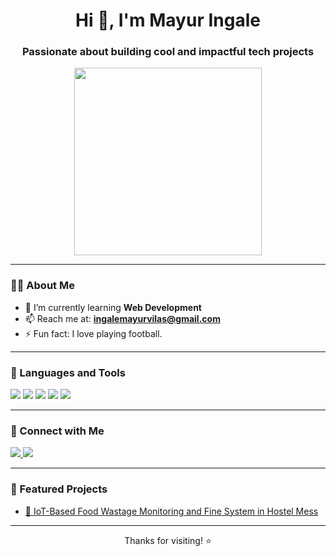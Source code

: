 <h1 align="center">Hi 👋, I'm Mayur Ingale</h1>
<h3 align="center">Passionate about building cool and impactful tech projects</h3>

<p align="center">
  <img src="https://media.giphy.com/media/qgQUggAC3Pfv687qPC/giphy.gif" width="300">
</p>

---

### 👨‍💻 About Me

- 🌱 I’m currently learning **Web Development**
- 📫 Reach me at: **ingalemayurvilas@gmail.com**
- ⚡ Fun fact: I love playing football.

---

### 🧰 Languages and Tools

<p align="left">
  <img src="https://img.shields.io/badge/C-00599C?style=for-the-badge&logo=c&logoColor=white"/>
  <img src="https://img.shields.io/badge/C++-00599C?style=for-the-badge&logo=cplusplus&logoColor=white"/>
  <img src="https://img.shields.io/badge/HTML5-E34F26?style=for-the-badge&logo=html5&logoColor=white"/>
  <img src="https://img.shields.io/badge/CSS3-1572B6?style=for-the-badge&logo=css3&logoColor=white"/>
  <img src="https://img.shields.io/badge/JavaScript-F7DF1E?style=for-the-badge&logo=javascript&logoColor=black"/>
</p>

---

### 🔗 Connect with Me

<p align="left">
  <a href="https://www.linkedin.com/in/mayur-ingale-2809502ba" target="_blank">
    <img src="https://img.shields.io/badge/LinkedIn-blue?style=for-the-badge&logo=linkedin&logoColor=white" />
  </a>
  <a href="mailto:ingalemayurvilas@gmail.com">
    <img src="https://img.shields.io/badge/Gmail-D14836?style=for-the-badge&logo=gmail&logoColor=white" />
  </a>

</p>

---


### 🚀 Featured Projects

- [🔗 IoT-Based Food Wastage Monitoring and Fine System in Hostel Mess](https://github.com/mayur271005/IoT-Based-Food-Wastage-Monitoring-and-Fine-System-in-Hostel-Mess)


---

<p align="center">Thanks for visiting! ⭐️</p>
